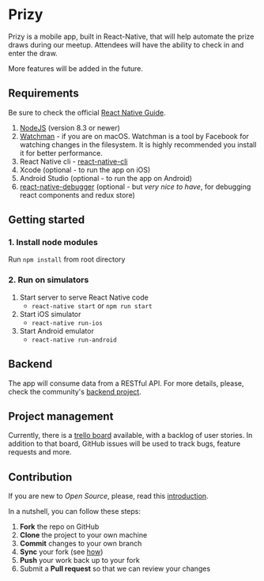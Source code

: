 # Prizy

Prizy is a mobile app, built in React-Native, that will help automate the prize draws during our meetup. Attendees will have the ability to check in and enter the draw.

More features will be added in the future.

## Requirements

Be sure to check the official [React Native Guide](https://facebook.github.io/react-native/docs/getting-started.html).

1. [NodeJS](https://nodejs.org/en/) (version 8.3 or newer)
2. [Watchman](https://facebook.github.io/watchman/) - if you are on macOS. Watchman is a tool by Facebook for watching changes in the filesystem. It is highly recommended you install it for better performance.
3. React Native cli - [react-native-cli](https://www.npmjs.com/package/react-native-cli)
4. Xcode (optional - to run the app on iOS)
5. Android Studio (optional - to run the app on Android)
6. [react-native-debugger](https://github.com/jhen0409/react-native-debugger) (optional - but _very nice to have_, for debugging react components and redux store)

## Getting started

### 1. Install node modules

Run `npm install` from root directory

### 2. Run on simulators

1. Start server to serve React Native code
   - `react-native start` or `npm run start`
2. Start iOS simulator
   - `react-native run-ios`
3. Start Android emulator
   - `react-native run-android`

## Backend

The app will consume data from a RESTful API. For more details, please, check the community's [backend project](https://github.com/Larissa-Developers/prizy_backend).

## Project management

Currently, there is a [trello board](https://trello.com/b/b1KCAdqE/prizy-mobile) available, with a backlog of user stories. In addition to that board, GitHub issues will be used to track bugs, feature requests and more.

## Contribution

If you are new to _Open Source_, please, read this [introduction](https://www.digitalocean.com/community/tutorial_series/an-introduction-to-open-source).

In a nutshell, you can follow these steps:

1. **Fork** the repo on GitHub
2. **Clone** the project to your own machine
3. **Commit** changes to your own branch
4. **Sync** your fork (see [how](https://help.github.com/articles/syncing-a-fork/))
5. **Push** your work back up to your fork
6. Submit a **Pull request** so that we can review your changes
